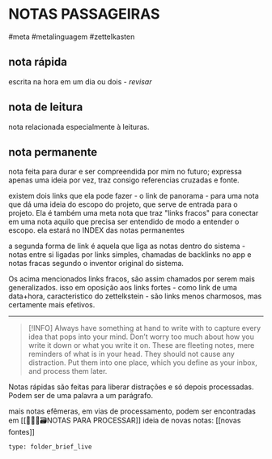 # NOTAS PASSAGEIRAS 
 #meta #metalinguagem #zettelkasten 
 ## nota rápida 
escrita na hora
em um dia ou dois - *revisar*

## nota de leitura
nota relacionada especialmente à leituras.

## nota permanente
nota feita para durar e ser compreendida por mim no futuro; expressa apenas uma ideia por vez, traz consigo referencias cruzadas e fonte.

existem dois links que ela pode fazer - o link de panorama - para uma nota que dá uma ideia do escopo do projeto, que serve de entrada para o projeto. Ela é também uma meta nota que traz "links fracos" para conectar em uma nota aquilo que precisa ser entendido de modo a entender o escopo. ela estará no INDEX das notas permanentes

a segunda forma de link é aquela que liga as notas dentro do sistema - notas entre si ligadas por links simples, chamadas de backlinks no app e notas fracas segundo o inventor original do sistema.

Os acima mencionados links fracos, são assim chamados por serem mais generalizados. isso em oposição aos links fortes - como link de uma data+hora, caracteristico do zettelkstein - são links menos charmosos, mas certamente mais efetivos.

---

>[!INFO] Always have something at hand to write with to capture every idea that pops into your mind. Don’t worry too much about how you write it down or what you write it on. These are fleeting notes, mere reminders of what is in your head. They should not cause any distraction. Put them into one place, which you define as your inbox, and process them later.

Notas rápidas são feitas para liberar distrações e só depois processadas. Podem ser de uma palavra a um parágrafo.

mais notas efêmeras, em vias de processamento, podem ser encontradas em [[👨🏻‍💻🗃️NOTAS PARA PROCESSAR]]
ideia de novas notas:
[[novas fontes]]
```ccard
type: folder_brief_live
```
 
